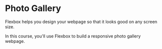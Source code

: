 # Photo Gallery
Flexbox helps you design your webpage so that it looks good on any screen size.

In this course, you'll use Flexbox to build a responsive photo gallery webpage.
